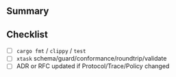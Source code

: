 ## Summary

## Checklist
- [ ] `cargo fmt` / `clippy` / `test`
- [ ] `xtask` schema/guard/conformance/roundtrip/validate
- [ ] ADR or RFC updated if Protocol/Trace/Policy changed
